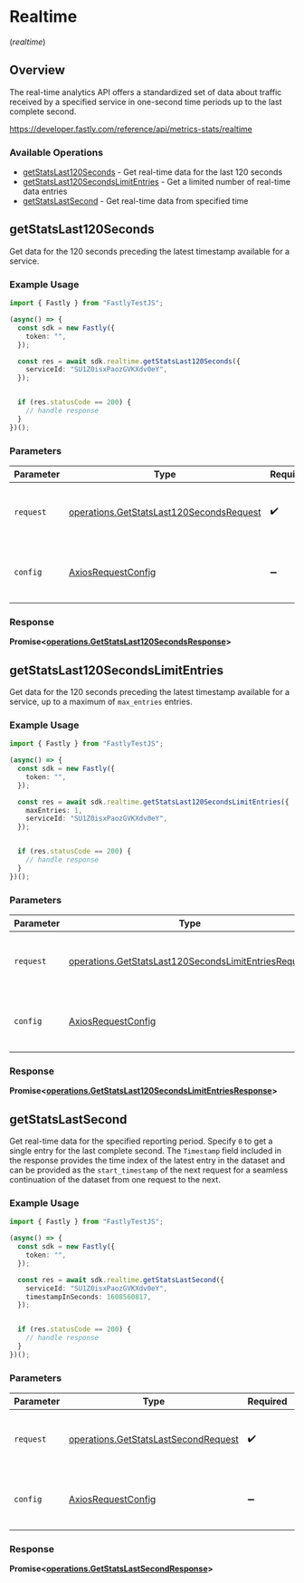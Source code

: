 # Realtime
(*realtime*)

## Overview

The real-time analytics API offers a standardized set of data about traffic received by a specified service in one-second time periods up to the last complete second.

<https://developer.fastly.com/reference/api/metrics-stats/realtime>
### Available Operations

* [getStatsLast120Seconds](#getstatslast120seconds) - Get real-time data for the last 120 seconds
* [getStatsLast120SecondsLimitEntries](#getstatslast120secondslimitentries) - Get a limited number of real-time data entries
* [getStatsLastSecond](#getstatslastsecond) - Get real-time data from specified time

## getStatsLast120Seconds

Get data for the 120 seconds preceding the latest timestamp available for a service.

### Example Usage

```typescript
import { Fastly } from "FastlyTestJS";

(async() => {
  const sdk = new Fastly({
    token: "",
  });

  const res = await sdk.realtime.getStatsLast120Seconds({
    serviceId: "SU1Z0isxPaozGVKXdv0eY",
  });


  if (res.statusCode == 200) {
    // handle response
  }
})();
```

### Parameters

| Parameter                                                                                            | Type                                                                                                 | Required                                                                                             | Description                                                                                          |
| ---------------------------------------------------------------------------------------------------- | ---------------------------------------------------------------------------------------------------- | ---------------------------------------------------------------------------------------------------- | ---------------------------------------------------------------------------------------------------- |
| `request`                                                                                            | [operations.GetStatsLast120SecondsRequest](../../models/operations/getstatslast120secondsrequest.md) | :heavy_check_mark:                                                                                   | The request object to use for the request.                                                           |
| `config`                                                                                             | [AxiosRequestConfig](https://axios-http.com/docs/req_config)                                         | :heavy_minus_sign:                                                                                   | Available config options for making requests.                                                        |


### Response

**Promise<[operations.GetStatsLast120SecondsResponse](../../models/operations/getstatslast120secondsresponse.md)>**


## getStatsLast120SecondsLimitEntries

Get data for the 120 seconds preceding the latest timestamp available for a service, up to a maximum of `max_entries` entries.

### Example Usage

```typescript
import { Fastly } from "FastlyTestJS";

(async() => {
  const sdk = new Fastly({
    token: "",
  });

  const res = await sdk.realtime.getStatsLast120SecondsLimitEntries({
    maxEntries: 1,
    serviceId: "SU1Z0isxPaozGVKXdv0eY",
  });


  if (res.statusCode == 200) {
    // handle response
  }
})();
```

### Parameters

| Parameter                                                                                                                    | Type                                                                                                                         | Required                                                                                                                     | Description                                                                                                                  |
| ---------------------------------------------------------------------------------------------------------------------------- | ---------------------------------------------------------------------------------------------------------------------------- | ---------------------------------------------------------------------------------------------------------------------------- | ---------------------------------------------------------------------------------------------------------------------------- |
| `request`                                                                                                                    | [operations.GetStatsLast120SecondsLimitEntriesRequest](../../models/operations/getstatslast120secondslimitentriesrequest.md) | :heavy_check_mark:                                                                                                           | The request object to use for the request.                                                                                   |
| `config`                                                                                                                     | [AxiosRequestConfig](https://axios-http.com/docs/req_config)                                                                 | :heavy_minus_sign:                                                                                                           | Available config options for making requests.                                                                                |


### Response

**Promise<[operations.GetStatsLast120SecondsLimitEntriesResponse](../../models/operations/getstatslast120secondslimitentriesresponse.md)>**


## getStatsLastSecond

Get real-time data for the specified reporting period. Specify `0` to get a single entry for the last complete second. The `Timestamp` field included in the response provides the time index of the latest entry in the dataset and can be provided as the `start_timestamp` of the next request for a seamless continuation of the dataset from one request to the next.

### Example Usage

```typescript
import { Fastly } from "FastlyTestJS";

(async() => {
  const sdk = new Fastly({
    token: "",
  });

  const res = await sdk.realtime.getStatsLastSecond({
    serviceId: "SU1Z0isxPaozGVKXdv0eY",
    timestampInSeconds: 1608560817,
  });


  if (res.statusCode == 200) {
    // handle response
  }
})();
```

### Parameters

| Parameter                                                                                    | Type                                                                                         | Required                                                                                     | Description                                                                                  |
| -------------------------------------------------------------------------------------------- | -------------------------------------------------------------------------------------------- | -------------------------------------------------------------------------------------------- | -------------------------------------------------------------------------------------------- |
| `request`                                                                                    | [operations.GetStatsLastSecondRequest](../../models/operations/getstatslastsecondrequest.md) | :heavy_check_mark:                                                                           | The request object to use for the request.                                                   |
| `config`                                                                                     | [AxiosRequestConfig](https://axios-http.com/docs/req_config)                                 | :heavy_minus_sign:                                                                           | Available config options for making requests.                                                |


### Response

**Promise<[operations.GetStatsLastSecondResponse](../../models/operations/getstatslastsecondresponse.md)>**

